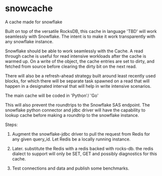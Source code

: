 # snowcache
A cache made for snowflake


Built on top of the versatile RocksDB, this cache in language 'TBD' will work seamlessly with 
Snowflake. The intent is to make it work transparently with any snowflake instance.

Snowflake should be able to work seamlessly with the Cache.
A read through cache is useful for read intensive workloads after the cache is warmed up.
On a write of the object, the cache entries are set to dirty, and fetched from source before
clearing the dirty bit on the next read.

There will also be a refresh-ahead strategy built around least recently used blocks, for 
which there will be separate task spawned on a read that will happen in a designated interval
that will help in write intensive scenarios.

The main cache will be coded in 'Python'/ 'Go'

This will also prevent the roundtrips to the Snowflake SAS endpoint.
The snowflake python connector and jdbc driver will have the capability to lookup cache
before making a roundtrip to the snowflake instance. 

Steps:

1. Augment the snowflake-jdbc driver to pull the request from Redis for any given query_id. Let Redis be a locally running instance.

2. Later. substitute the Redis with a redis backed with rocks-db. the redis dialect to support will only be SET, GET and possibly diagnostics
for this cache.

3. Test connections and data and publish some benchmarks.

